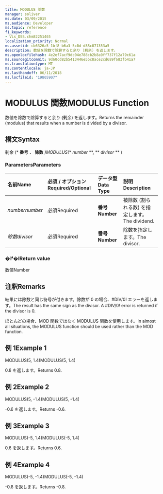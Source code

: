 ```yaml
---
title: MODULUS 関数
manager: soliver
ms.date: 03/09/2015
ms.audience: Developer
ms.topic: reference
f1_keywords:
- Vis_DSS.chm82251465
localization_priority: Normal
ms.assetid: cb6326a5-1bf8-b6a3-5c0d-d38c071353a5
description: 数値を除数で除算すると余り (剰余) を返します。
ms.openlocfilehash: 4e2ef7acf9dc04e788cb2b8a0ff737f12a79c61a
ms.sourcegitcommit: 9d60cd82b5413446e5bc8ace2cd689f683fb41a7
ms.translationtype: MT
ms.contentlocale: ja-JP
ms.lasthandoff: 06/11/2018
ms.locfileid: "19805907"
---
```

# <a name="modulus-function"></a><span data-ttu-id="90fff-103">MODULUS 関数</span><span class="sxs-lookup"><span data-stu-id="90fff-103">MODULUS Function</span></span>

<span data-ttu-id="90fff-104">数値を除数で除算すると余り (剰余) を返します。</span><span class="sxs-lookup"><span data-stu-id="90fff-104">Returns the remainder (modulus) that results when a number is divided by a divisor.</span></span>
  
## <a name="syntax"></a><span data-ttu-id="90fff-105">構文</span><span class="sxs-lookup"><span data-stu-id="90fff-105">Syntax</span></span>

<span data-ttu-id="90fff-106">剰余 (* **番号** *、* **除数** *)</span><span class="sxs-lookup"><span data-stu-id="90fff-106">MODULUS(** *number* **, ** *divisor* ** )</span></span> 
  
### <a name="parameters"></a><span data-ttu-id="90fff-107">Parameters</span><span class="sxs-lookup"><span data-stu-id="90fff-107">Parameters</span></span>

|<span data-ttu-id="90fff-108">**名前**</span><span class="sxs-lookup"><span data-stu-id="90fff-108">**Name**</span></span>|<span data-ttu-id="90fff-109">**必須 / オプション**</span><span class="sxs-lookup"><span data-stu-id="90fff-109">**Required/Optional**</span></span>|<span data-ttu-id="90fff-110">**データ型**</span><span class="sxs-lookup"><span data-stu-id="90fff-110">**Data Type**</span></span>|<span data-ttu-id="90fff-111">**説明**</span><span class="sxs-lookup"><span data-stu-id="90fff-111">**Description**</span></span>|
|:-----|:-----|:-----|:-----|
| <span data-ttu-id="90fff-112">_number_</span><span class="sxs-lookup"><span data-stu-id="90fff-112">_number_</span></span> <br/> |<span data-ttu-id="90fff-113">必須</span><span class="sxs-lookup"><span data-stu-id="90fff-113">Required</span></span>  <br/> |<span data-ttu-id="90fff-114">**番号**</span><span class="sxs-lookup"><span data-stu-id="90fff-114">**Number**</span></span> <br/> |<span data-ttu-id="90fff-115">被除数 (割られる数) を指定します。</span><span class="sxs-lookup"><span data-stu-id="90fff-115">The dividend.</span></span>  <br/> |
| <span data-ttu-id="90fff-116">_除数_</span><span class="sxs-lookup"><span data-stu-id="90fff-116">_divisor_</span></span> <br/> |<span data-ttu-id="90fff-117">必須</span><span class="sxs-lookup"><span data-stu-id="90fff-117">Required</span></span>  <br/> |<span data-ttu-id="90fff-118">**番号**</span><span class="sxs-lookup"><span data-stu-id="90fff-118">**Number**</span></span> <br/> |<span data-ttu-id="90fff-119">除数を指定します。</span><span class="sxs-lookup"><span data-stu-id="90fff-119">The divisor.</span></span>  <br/> |
   
### <a name="return-value"></a><span data-ttu-id="90fff-120">�߂�l</span><span class="sxs-lookup"><span data-stu-id="90fff-120">Return value</span></span>

<span data-ttu-id="90fff-121">数値</span><span class="sxs-lookup"><span data-stu-id="90fff-121">Number</span></span>
  
## <a name="remarks"></a><span data-ttu-id="90fff-122">注釈</span><span class="sxs-lookup"><span data-stu-id="90fff-122">Remarks</span></span>

<span data-ttu-id="90fff-p101">結果には除数と同じ符号が付きます。除数が 0 の場合、#DIV/0! エラーを返します。</span><span class="sxs-lookup"><span data-stu-id="90fff-p101">The result has the same sign as the divisor. A #DIV/0! error is returned if the divisor is 0.</span></span> 
  
<span data-ttu-id="90fff-126">ほとんどの場合、MOD 関数ではなく MODULUS 関数を使用します。</span><span class="sxs-lookup"><span data-stu-id="90fff-126">In almost all situations, the MODULUS function should be used rather than the MOD function.</span></span> 
  
## <a name="example-1"></a><span data-ttu-id="90fff-127">例 1</span><span class="sxs-lookup"><span data-stu-id="90fff-127">Example 1</span></span>

<span data-ttu-id="90fff-128">MODULUS(5, 1.4)</span><span class="sxs-lookup"><span data-stu-id="90fff-128">MODULUS(5, 1.4)</span></span>
  
<span data-ttu-id="90fff-129">0.8 を返します。</span><span class="sxs-lookup"><span data-stu-id="90fff-129">Returns 0.8.</span></span>
  
## <a name="example-2"></a><span data-ttu-id="90fff-130">例 2</span><span class="sxs-lookup"><span data-stu-id="90fff-130">Example 2</span></span>

<span data-ttu-id="90fff-131">MODULUS(5, -1.4)</span><span class="sxs-lookup"><span data-stu-id="90fff-131">MODULUS(5, -1.4)</span></span>
  
<span data-ttu-id="90fff-132">-0.6 を返します。</span><span class="sxs-lookup"><span data-stu-id="90fff-132">Returns -0.6.</span></span>
  
## <a name="example-3"></a><span data-ttu-id="90fff-133">例 3</span><span class="sxs-lookup"><span data-stu-id="90fff-133">Example 3</span></span>

<span data-ttu-id="90fff-134">MODULUS(-5, 1.4)</span><span class="sxs-lookup"><span data-stu-id="90fff-134">MODULUS(-5, 1.4)</span></span>
  
<span data-ttu-id="90fff-135">0.6 を返します。</span><span class="sxs-lookup"><span data-stu-id="90fff-135">Returns 0.6.</span></span>
  
## <a name="example-4"></a><span data-ttu-id="90fff-136">例 4</span><span class="sxs-lookup"><span data-stu-id="90fff-136">Example 4</span></span>

<span data-ttu-id="90fff-137">MODULUS(-5, -1.4)</span><span class="sxs-lookup"><span data-stu-id="90fff-137">MODULUS(-5, -1.4)</span></span>
  
<span data-ttu-id="90fff-138">-0.8 を返します。</span><span class="sxs-lookup"><span data-stu-id="90fff-138">Returns -0.8.</span></span>
  

